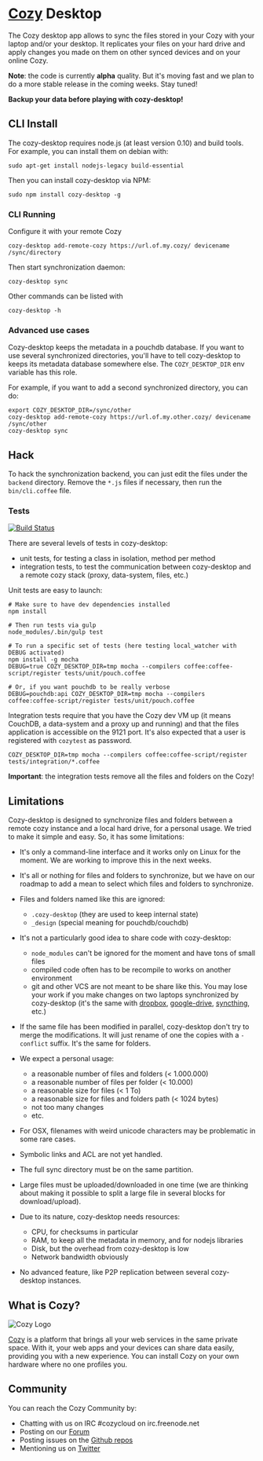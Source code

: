 # [Cozy](http://cozy.io) Desktop

The Cozy desktop app allows to sync the files stored in your Cozy with your laptop
and/or your desktop. It replicates your files on your hard drive and apply
changes you made on them on other synced devices and on your online Cozy.

**Note**: the code is currently **alpha** quality. But it's moving fast and we
plan to do a more stable release in the coming weeks. Stay tuned!

**Backup your data before playing with cozy-desktop!**


## CLI Install

The cozy-desktop requires node.js (at least version 0.10) and build tools.
For example, you can install them on debian with:

    sudo apt-get install nodejs-legacy build-essential

Then you can install cozy-desktop via NPM:

    sudo npm install cozy-desktop -g


### CLI Running

Configure it with your remote Cozy

    cozy-desktop add-remote-cozy https://url.of.my.cozy/ devicename /sync/directory

Then start synchronization daemon:

    cozy-desktop sync

Other commands can be listed with

    cozy-desktop -h

### Advanced use cases

Cozy-desktop keeps the metadata in a pouchdb database. If you want to use
several synchronized directories, you'll have to tell cozy-desktop to keeps
its metadata database somewhere else. The `COZY_DESKTOP_DIR` env variable has
this role.

For example, if you want to add a second synchronized directory, you can do:

    export COZY_DESKTOP_DIR=/sync/other
    cozy-desktop add-remote-cozy https://url.of.my.other.cozy/ devicename /sync/other
    cozy-desktop sync


## Hack

To hack the synchronization backend, you can just edit the files under the
`backend` directory. Remove the `*.js` files if necessary, then run the
`bin/cli.coffee` file.

### Tests

[![Build Status](https://travis-ci.org/cozy-labs/cozy-desktop.png?branch=master)
](https://travis-ci.org/cozy-labs/cozy-desktop)

There are several levels of tests in cozy-desktop:

- unit tests, for testing a class in isolation, method per method
- integration tests, to test the communication between cozy-desktop and a
  remote cozy stack (proxy, data-system, files, etc.)

Unit tests are easy to launch:

```
# Make sure to have dev dependencies installed
npm install

# Then run tests via gulp
node_modules/.bin/gulp test

# To run a specific set of tests (here testing local_watcher with DEBUG activated)
npm install -g mocha
DEBUG=true COZY_DESKTOP_DIR=tmp mocha --compilers coffee:coffee-script/register tests/unit/pouch.coffee

# Or, if you want pouchdb to be really verbose
DEBUG=pouchdb:api COZY_DESKTOP_DIR=tmp mocha --compilers coffee:coffee-script/register tests/unit/pouch.coffee
```

Integration tests require that you have the Cozy dev VM up (it means CouchDB,
a data-system and a proxy up and running) and that the files application is
accessible on the 9121 port. It's also expected that a user is registered with
`cozytest` as password.

```
COZY_DESKTOP_DIR=tmp mocha --compilers coffee:coffee-script/register tests/integration/*.coffee
```

**Important**: the integration tests remove all the files and folders on the
Cozy!


## Limitations

Cozy-desktop is designed to synchronize files and folders between a remote
cozy instance and a local hard drive, for a personal usage. We tried to make
it simple and easy. So, it has some limitations:

- It's only a command-line interface and it works only on Linux for the
  moment. We are working to improve this in the next weeks.

- It's all or nothing for files and folders to synchronize, but we have on our
  roadmap to add a mean to select which files and folders to synchronize.

- Files and folders named like this are ignored:
  - `.cozy-desktop` (they are used to keep internal state)
  - `_design` (special meaning for pouchdb/couchdb)

- It's not a particularly good idea to share code with cozy-desktop:
  - `node_modules` can't be ignored for the moment and have tons of small files
  - compiled code often has to be recompile to works on another environment
  - git and other VCS are not meant to be share like this. You may lose your
    work if you make changes on two laptops synchronized by cozy-desktop (it's
    the same with
    [dropbox](https://github.com/anishathalye/git-remote-dropbox#faq),
    [google-drive](https://stackoverflow.com/questions/31984751/google-drive-can-corrupt-repositories-in-github-desktop),
    [syncthing](https://forum.syncthing.net/t/is-putting-a-git-workspace-in-a-synced-folder-really-a-good-idea/1774),
    etc.)

- If the same file has been modified in parallel, cozy-desktop don't try to
  merge the modifications. It will just rename of one the copies with a
  `-conflict` suffix. It's the same for folders.

- We expect a personal usage:
  - a reasonable number of files and folders (< 1.000.000)
  - a reasonable number of files per folder (< 10.000)
  - a reasonable size for files (< 1 To)
  - a reasonable size for files and folders path (< 1024 bytes)
  - not too many changes
  - etc.

- For OSX, filenames with weird unicode characters may be problematic in some
  rare cases.

- Symbolic links and ACL are not yet handled.

- The full sync directory must be on the same partition.

- Large files must be uploaded/downloaded in one time (we are thinking about
  making it possible to split a large file in several blocks for
  download/upload).

- Due to its nature, cozy-desktop needs resources:
  - CPU, for checksums in particular
  - RAM, to keep all the metadata in memory, and for nodejs libraries
  - Disk, but the overhead from cozy-desktop is low
  - Network bandwidth obviously

- No advanced feature, like P2P replication between several cozy-desktop
  instances.


## What is Cozy?

![Cozy Logo](https://raw.github.com/cozy/cozy-setup/gh-pages/assets/images/happycloud.png)

[Cozy](http://cozy.io) is a platform that brings all your web services in the
same private space.  With it, your web apps and your devices can share data
easily, providing you
with a new experience. You can install Cozy on your own hardware where no one
profiles you.


## Community

You can reach the Cozy Community by:

* Chatting with us on IRC #cozycloud on irc.freenode.net
* Posting on our [Forum](https://forum.cozy.io)
* Posting issues on the [Github repos](https://github.com/cozy/)
* Mentioning us on [Twitter](http://twitter.com/mycozycloud)
